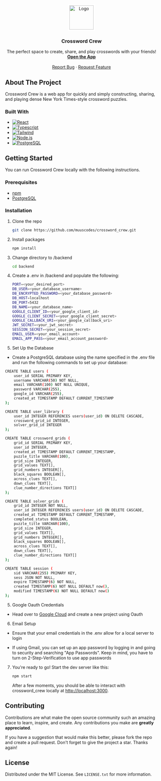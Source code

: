 <!-- README adapted from https://github.com/othneildrew/Best-README-Template -->

<!-- PROJECT LOGO -->
<br />
<div align="center">
  <a href="https://github.com/muuscodes/crossword_crew">
    <img src="./frontend/src/img/favicon.jpg" alt="Logo" width="80" height="80" style="border: 5px solid white;">
  </a>

<h3 align="center">Crossword Crew</h3>

  <p align="center">
    The perfect space to create, share, and play crosswords with your friends!
    <br />
    <a href="https://crossword_crew.app" target="_blank" rel="noreferrer"><strong>Open the App</strong></a>
    <br />
    <br />
    <a href="https://github.com/muuscodes/crossword_crew/issues/new?labels=bug&template=bug-report---.md">Report Bug</a>
    ·
    <a href="https://github.com/muuscodes/crossword_crew/issues/new?labels=enhancement&template=feature-request---.md">Request Feature</a>
  </p>
</div>

## About The Project

Crossword Crew is a web app for quickly and simply constructing, sharing, and
playing dense New York Times-style crossword puzzles.

### Built With

- [![React][React.js]][React-url]
- [![Typescript][Typescript]][Typescript-url]
- [![Tailwind][Tailwind]][Tailwind-url]
- [![Node.js][Node.js]][Node-url]
- [![PostgreSQL][PostgreSQL]][PostgreSQL-url]

## Getting Started

You can run Crossword Crew locally with the following instructions.

### Prerequisites

- [npm][npm-install-url]
- [PostgreSQL][PostgresQL-url]

### Installation

1. Clone the repo
   ```sh
   git clone https://github.com/muuscodes/crossword_crew.git
   ```
2. Install packages
   ```sh
   npm install
   ```
3. Change directory to /backend
   ```sh
   cd backend
   ```
4. Create a .env in /backend and populate the following:
   ```sh
   PORT=<your_desired_port>
   DB_USER=<your_database_username>
   DB_ENCRYPTED_PASSWORD=<your_database_password>
   DB_HOST=localhost
   DB_PORT=5432
   DB_NAME=<your_database_name>
   GOOGLE_CLIENT_ID=<your_google_client_id>
   GOOGLE_CLIENT_SECRET=<your_google_client_secret>
   GOOGLE_CALLBACK_URI=<your_google_callback_uri>
   JWT_SECRET=<your_jwt_secret>
   SESSION_SECRET=<your_session_secret>
   EMAIL_USER=<your_email_account>
   EMAIL_APP_PASS=<your_email_account_password>
   ```
5. Set Up the Database

- Create a PostgreSQL database using the name specified in the .env file and run the following commands to set up your database:

```sh
CREATE TABLE users (
    user_id SERIAL PRIMARY KEY,
    username VARCHAR(50) NOT NULL,
    email VARCHAR(100) NOT NULL UNIQUE,
    password VARCHAR(255),
    google_id VARCHAR(255),
    created_at TIMESTAMP DEFAULT CURRENT_TIMESTAMP
);

CREATE TABLE user_library (
    user_id INTEGER REFERENCES users(user_id) ON DELETE CASCADE,
    crossword_grid_id INTEGER,
    solver_grid_id INTEGER
);

CREATE TABLE crossword_grids (
    grid_id SERIAL PRIMARY KEY,
    user_id INTEGER,
    created_at TIMESTAMP DEFAULT CURRENT_TIMESTAMP,
    puzzle_title VARCHAR(100),
    grid_size INTEGER,
    grid_values TEXT[],
    grid_numbers INTEGER[],
    black_squares BOOLEAN[],
    across_clues TEXT[],
    down_clues TEXT[],
    clue_number_directions TEXT[]
);

CREATE TABLE solver_grids (
    grid_id INTEGER NOT NULL,
    user_id INTEGER REFERENCES users(user_id) ON DELETE CASCADE,
    created_at TIMESTAMP DEFAULT CURRENT_TIMESTAMP,
    completed_status BOOLEAN,
    puzzle_title VARCHAR(100),
    grid_size INTEGER,
    grid_values TEXT[],
    grid_numbers INTEGER[],
    black_squares BOOLEAN[],
    across_clues TEXT[],
    down_clues TEXT[],
    clue_number_directions TEXT[]
);

CREATE TABLE session (
    sid VARCHAR(255) PRIMARY KEY,
    sess JSON NOT NULL,
    expire TIMESTAMP(6) NOT NULL,
    created TIMESTAMP(6) NOT NULL DEFAULT now(),
    modified TIMESTAMP(6) NOT NULL DEFAULT now()
);
```

5. Google Oauth Credentials

- Head over to [Google Cloud][google-cloud-url] and create a new project using Oauth

6. Email Setup

- Ensure that your email credentials in the .env allow for a local server to login

- If using Gmail, you can set up an app password by logging in and going to security and searching "App Passwords". Keep in mind, you have to turn on 2-Step-Verification to use app passwords

7. You're ready to go! Start the dev server like this:

   ```sh
   npm start
   ```

   After a few moments, you should be able to interact with crossword_crew locally
   at [http://localhost:3000](http://localhost:3000).

## Contributing

Contributions are what make the open source community such an amazing place to
learn, inspire, and create. Any contributions you make are **greatly
appreciated**.

If you have a suggestion that would make this better, please fork the repo and
create a pull request. Don't forget to give the project a star. Thanks again!

## License

Distributed under the MIT License. See `LICENSE.txt` for more information.

<!-- MARKDOWN LINKS & IMAGES -->
<!-- https://www.markdownguide.org/basic-syntax/#reference-style-links -->

[React.js]: https://img.shields.io/badge/React-20232A?style=for-the-badge&logo=react&logoColor=61DAFB
[React-url]: https://reactjs.org/
[TypeScript]: https://img.shields.io/badge/TypeScript-007ACC?style=for-the-badge&logo=typescript&logoColor=white
[TypeScript-url]: https://www.typescriptlang.org/
[Tailwind]: https://img.shields.io/badge/TailwindCSS-38B2AC?style=for-the-badge&logo=tailwindcss&logoColor=white
[Tailwind-url]: https://tailwindcss.com/
[Node.js]: https://img.shields.io/badge/Node.js-8CC84B?style=for-the-badge&logo=node.js&logoColor=white
[Node-url]: https://nodejs.org/
[PostgreSQL]: https://img.shields.io/badge/PostgreSQL-336791?style=for-the-badge&logo=postgresql&logoColor=white
[PostgreSQL-url]: https://www.postgresql.org/
[npm-install-url]: https://docs.npmjs.com/cli/v9/configuring-npm/install?v=true
[google-cloud-url]: https://console.cloud.google.com/
